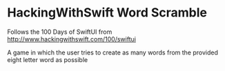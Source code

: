 #  HackingWithSwift Word Scramble

Follows the 100 Days of SwiftUI from http://www.hackingwithswift.com/100/swiftui

A game in which the user tries to create as many words from the provided eight letter word as possible


